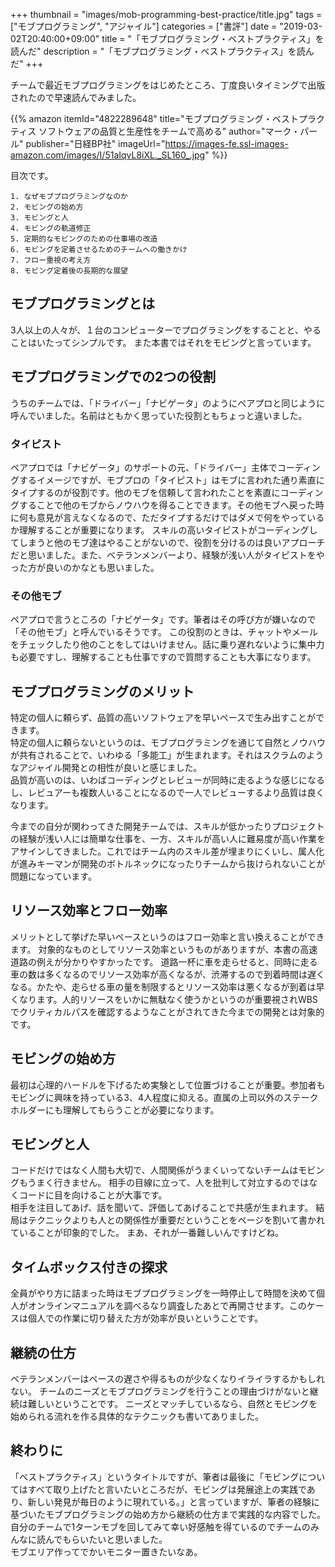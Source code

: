 +++
thumbnail = "images/mob-programming-best-practice/title.jpg"
tags = ["モブプログラミング", "アジャイル"]
categories = ["書評"]
date = "2019-03-02T20:40:00+09:00"
title = "「モブプログラミング・ベストプラクティス」を読んだ"
description = "「モブプログラミング・ベストプラクティス」を読んだ"
+++

チームで最近モブプログラミングをはじめたところ、丁度良いタイミングで出版されたので早速読んでみました。

{{% amazon
itemId="4822289648"
title="モブプログラミング・ベストプラクティス ソフトウェアの品質と生産性をチームで高める"
author="マーク・パール"
publisher="日経BP社"
imageUrl="https://images-fe.ssl-images-amazon.com/images/I/51aIqvL8iXL._SL160_.jpg"
%}}

目次です。

```
1. なぜモブプログラミングなのか
2. モビングの始め方
3. モビングと人
4. モビングの軌道修正
5. 定期的なモビングのための仕事場の改造
6. モビングを定着させるためのチームへの働きかけ
7. フロー重視の考え方
8. モビング定着後の長期的な展望
```

## モブプログラミングとは

3人以上の人々が、１台のコンピューターでプログラミングをすることと、やることはいたってシンプルです。
また本書ではそれをモビングと言っています。

## モブプログラミングでの2つの役割

うちのチームでは、「ドライバー」「ナビゲータ」のようにペアプロと同じように呼んでいました。名前はともかく思っていた役割ともちょっと違いました。

### タイピスト

ペアプロでは「ナビゲータ」のサポートの元、「ドライバー」主体でコーディングするイメージですが、モブプロの「タイピスト」はモブに言われた通り素直にタイプするのが役割です。他のモブを信頼して言われたことを素直にコーディングすることで他のモブからノウハウを得ることできます。その他モブへ戻った時に何も意見が言えなくなるので、ただタイプするだけではダメで何をやっているか理解することが重要になります。
スキルの高いタイピストがコーディングしてしまうと他のモブ達はやることがないので、役割を分けるのは良いアプローチだと思いました。また、ベテランメンバーより、経験が浅い人がタイピストをやった方が良いのかなとも思いました。

### その他モブ

ペアプロで言うところの「ナビゲータ」です。筆者はその呼び方が嫌いなので「その他モブ」と呼んでいるそうです。
この役割のときは、チャットやメールをチェックしたり他のことをしてはいけません。話に乗り遅れないように集中力も必要ですし、理解することも仕事ですので質問することも大事になります。

## モブプログラミングのメリット

特定の個人に頼らず、品質の高いソフトウェアを早いペースで生み出すことができます。  
特定の個人に頼らないというのは、モブプログラミングを通じて自然とノウハウが共有されることで、いわゆる「多能工」が生まれます。それはスクラムのようなアジャイル開発との相性が良いと感じました。  
品質が高いのは、いわばコーディングとレビューが同時に走るような感じになるし、レビュアーも複数人いることになるので一人でレビューするより品質は良くなります。

今までの自分が関わってきた開発チームでは、スキルが低かったりプロジェクトの経験が浅い人には簡単な仕事を、一方、スキルが高い人に難易度が高い作業をアサインしてきました。これではチーム内のスキル差が埋まりにくいし、属人化が進みキーマンが開発のボトルネックになったりチームから抜けられないことが問題になっています。

## リソース効率とフロー効率

メリットとして挙げた早いペースというのはフロー効率と言い換えることができます。
対象的なものとしてリソース効率というものがありますが、本書の高速道路の例えが分かりやすかったです。
道路一杯に車を走らせると、同時に走る車の数は多くなるのでリソース効率が高くなるが、渋滞するので到着時間は遅くなる。かたや、走らせる車の量を制限するとリソース効率は悪くなるが到着は早くなります。人的リソースをいかに無駄なく使うかというのが重要視されWBSでクリティカルパスを確認するようなことがされてきた今までの開発とは対象的です。

## モビングの始め方

最初は心理的ハードルを下げるため実験として位置づけることが重要。参加者もモビングに興味を持っている3、4人程度に抑える。直属の上司以外のステークホルダーにも理解してもらうことが必要になります。

## モビングと人

コードだけではなく人間も大切で、人間関係がうまくいってないチームはモビングもうまく行きません。
相手の目線に立って、人を批判して対立するのではなくコードに目を向けることが大事です。  
相手を注目してあげ、話を聞いて、評価してあげることで共感が生まれます。
結局はテクニックよりも人との関係性が重要だということをページを割いて書かれていることが印象的でした。
まあ、それが一番難しいんですけどね。

## タイムボックス付きの探求

全員がやり方に詰まった時はモブプログラミングを一時停止して時間を決めて個人がオンラインマニュアルを調べるなり調査したあとで再開させます。このケースは個人での作業に切り替えた方が効率が良いということです。

## 継続の仕方

ベテランメンバーはペースの遅さや得るものが少なくなりイライラするかもしれない。
チームのニーズとモブプログラミングを行うことの理由づけがないと継続は難しいということです。
ニーズとマッチしているなら、自然とモビングを始められる流れを作る具体的なテクニックも書いてありました。

## 終わりに

「ベストプラクティス」というタイトルですが、筆者は最後に「モビングについてはすべて取り上げたと言いたいところだが、モビングは発展途上の実践であり、新しい発見が毎日のように現れている。」と言っていますが、筆者の経験に基づいたモブプログラミングの始め方から継続の仕方まで実践的な内容でした。自分のチームで1ターンモブを回してみて幸い好感触を得ているのでチームのみんなに読んでもらいたいと思いました。  
モブエリア作ってでかいモニター置きたいなあ。
​